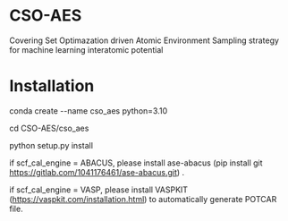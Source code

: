# CSO-AES
Covering Set Optimazation driven Atomic Environment Sampling strategy for machine learning interatomic potential 

# Installation
conda create --name cso_aes python=3.10

cd CSO-AES/cso_aes

python setup.py install

if scf_cal_engine = ABACUS, please  install ase-abacus (pip install git https://gitlab.com/1041176461/ase-abacus.git) .

if scf_cal_engine = VASP, please install VASPKIT (https://vaspkit.com/installation.html) to automatically generate POTCAR file.
